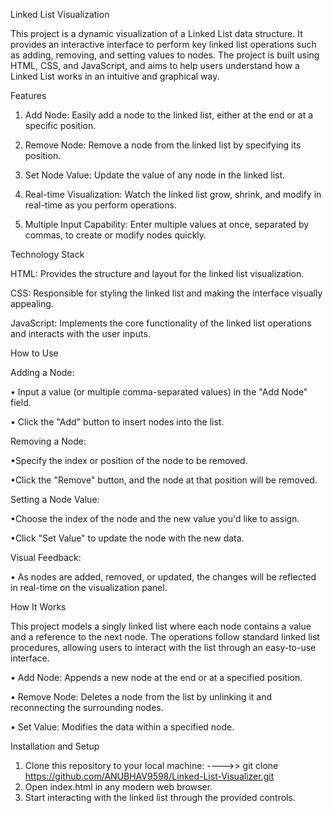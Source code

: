 Linked List Visualization

This project is a dynamic visualization of a Linked List data structure. It provides an interactive interface to perform key linked list operations such as adding, removing, and setting values to nodes. The project is built using HTML, CSS, and JavaScript, and aims to help users understand how a Linked List works in an intuitive and graphical way.

Features

1) Add Node: Easily add a node to the linked list, either at the end or at a specific position.
   
2) Remove Node: Remove a node from the linked list by specifying its position.
   
3) Set Node Value: Update the value of any node in the linked list.
   
4) Real-time Visualization: Watch the linked list grow, shrink, and modify in real-time as you perform operations.
   
5) Multiple Input Capability: Enter multiple values at once, separated by commas, to create or modify nodes quickly.

Technology Stack

HTML: Provides the structure and layout for the linked list visualization.

CSS: Responsible for styling the linked list and making the interface visually appealing.

JavaScript: Implements the core functionality of the linked list operations and interacts with the user inputs.

How to Use

Adding a Node:

• Input a value (or multiple comma-separated values) in the "Add Node" field.

• Click the "Add" button to insert nodes into the list.

Removing a Node:

•Specify the index or position of the node to be removed.

•Click the "Remove" button, and the node at that position will be removed.

Setting a Node Value:

•Choose the index of the node and the new value you'd like to assign.

•Click "Set Value" to update the node with the new data.

Visual Feedback:

• As nodes are added, removed, or updated, the changes will be reflected in real-time on the visualization panel.

How It Works

This project models a singly linked list where each node contains a value and a reference to the next node. The operations follow standard linked list procedures, allowing users to interact with the list through an easy-to-use interface.

• Add Node: Appends a new node at the end or at a specified position.

• Remove Node: Deletes a node from the list by unlinking it and reconnecting the surrounding nodes.

• Set Value: Modifies the data within a specified node.

Installation and Setup

1. Clone this repository to your local machine:
---->> git clone https://github.com/ANUBHAV9598/Linked-List-Visualizer.git
2. Open index.html in any modern web browser.
3. Start interacting with the linked list through the provided controls.
